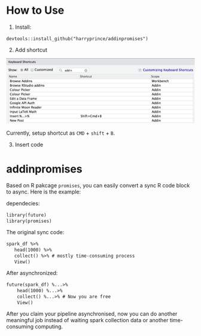 
# How to Use

1. Install:

```{r}
devtools::install_github("harryprince/addinpromises")
```

2. Add shortcut

![](https://github.com/harryprince/addinpromises/blob/master/inst/img/addin_in_rstudio.png)

Currently, setup shortcut as `CMD` + `shift` + `B`.

3. Insert code

# addinpromises

Based on R pakcage `promises`, you can easily convert a sync R code block to async. Here is the example:

dependecies:

```{r}
library(future)
library(promises)
```

The original sync code:

```{r}
spark_df %>%
   head(1000) %>%
   collect() %>% # mostly time-consuming process
   View()
```

After asynchronized:

```{r}
future(spark_df) %...>%
    head(1000) %...>%
    collect() %...>% # Now you are free
    View()
```
After you claim your pipeline asynchronised, now you can do another meaningful job instead of waiting spark collection data or another time-consuming computing.
